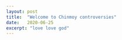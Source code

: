 ```yaml
---
layout: post
title:  "Welcome to Chinmoy controversies"
date:   2020-06-25
excerpt: "love love god"
---
```


